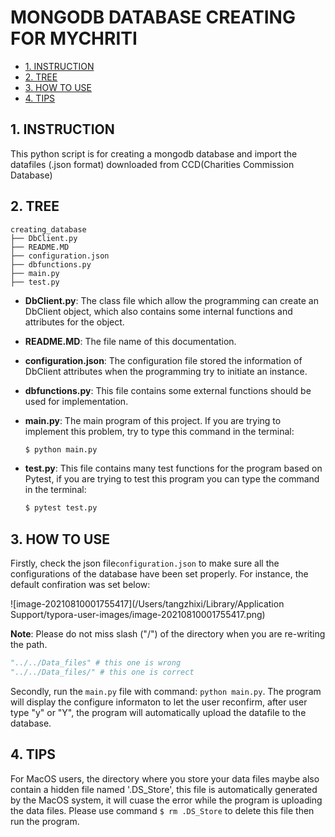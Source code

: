 # MONGODB DATABASE CREATING FOR MYCHRITI

  * [1. INSTRUCTION](#1-instruction)
  * [2. TREE](#2-tree)
  * [3. HOW TO USE](#3-how-to-use)
  * [4. TIPS](#4-tips)

## 1. INSTRUCTION

This python script is for creating a mongodb database and import the datafiles (.json format) downloaded from CCD(Charities Commission Database)

## 2. TREE

```pseudocode
creating_database
├── DbClient.py
├── README.MD
├── configuration.json
├── dbfunctions.py
├── main.py
├── test.py
```

- **DbClient.py**: The class file which allow the programming can create an DbClient object, which also contains some internal functions and attributes for the object.

- **README.MD**: The file name of this documentation.

- **configuration.json**: The configuration file stored the information of DbClient attributes when the programming try to initiate an instance. 

- **dbfunctions.py**: This file contains some external functions should be used for  implementation.

- **main.py**: The main program of this project. If you are trying to implement this problem, try to type this command in the terminal:

  ```python
  $ python main.py
  ```

- **test.py**: This file contains many test functions for the program based on Pytest, if you are trying to test this program you can type the command in the terminal:

  ```python
  $ pytest test.py
  ```

## 3. HOW TO USE

Firstly, check the json file```configuration.json``` to make sure all the configurations of the database have been set properly. For instance, the default confiration was set below:

![image-20210810001755417](/Users/tangzhixi/Library/Application Support/typora-user-images/image-20210810001755417.png)

**Note**: Please do not miss slash ("/") of the directory when you are re-writing the path.

```python
"../../Data_files" # this one is wrong
"../../Data_files/" # this one is correct
```

Secondly, run the ```main.py``` file with command: ```python main.py```. The program will display the configure informaton to let the user reconfirm, after user type "y" or "Y", the program will automatically upload the datafile to the database. 

## 4. TIPS

For MacOS users, the directory where you store your data files maybe also contain a hidden file named '.DS_Store', this file is automatically generated by the MacOS system, it will cuase the error while the program is uploading the data files. Please use command ```$ rm .DS_Store``` to delete this file then run the program. 
